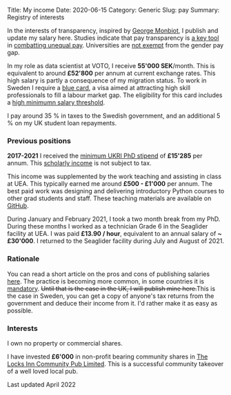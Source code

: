 Title: My income
Date: 2020-06-15
Category: Generic
Slug: pay
Summary: Registry of interests


In the interests of transparency, inspired by [George Monbiot](https://www.monbiot.com/registry-of-interests/), I publish and update my salary here. Studies indicate that pay transparency is [a key tool](https://www.payscale.com/data/pay-transparency) in [combatting unequal pay](https://www.aauw.org/resources/news/media/press-releases/salary-transparency-linked-to-smaller-gender-pay-gap/). Universities are [not exempt](https://hbr.org/2020/02/can-transparency-laws-fix-the-gender-wage-gap) from the gender pay gap.

In my role as data scientist at VOTO, I receive **55'000 SEK**/month. This is equivalent to around **£52'800** per annum at current exchange rates. This high salary is partly a consequence of my migration status. To work in Sweden I require a [blue card](https://ec.europa.eu/home-affairs/policies/migration-and-asylum/legal-migration-and-integration/work/eu-blue-card_en), a visa aimed at attracting high skill professionals to fill a labour market gap. The eligibility for this card includes a [high minimumn salary threshold](https://ec.europa.eu/immigration/blue-card/sweden_en).

I pay around 35 % in taxes to the Swedish government, and an additional 5 % on my UK student loan repayments.

### Previous positions

**2017-2021** I received the [minimum UKRI PhD stipend](https://www.ukri.org/skills/funding-for-research-training/) of **£15'285** per annum. This [scholarly income](https://www.gov.uk/hmrc-internal-manuals/employment-income-manual/eim06205) is not subject to tax.

This income was supplemented by the work teaching and assisting in class at UEA. This typically earned me around **£500 - £1'000** per annum. The best paid work was designing and delivering introductory Python courses to other grad students and staff. These teaching materials are available on [GitHub](https://github.com/ueapy/ppd_python).

During January and February 2021, I took a two month break from my PhD. During these months I worked as a technician Grade 6 in the Seaglider facility at UEA. I was paid **£13.90 / hour**, equivalent to an annual salary of **~ £30'000**. I returned to the Seaglider facility during July and August of 2021.

### Rationale

You can read a short article on the pros and cons of publishing salaries [here](https://time.com/5353848/salary-pay-transparency-work/). The practice is becoming more common, in some countries it is [mandatory](https://www.bbc.co.uk/news/magazine-40669239). ~~Until that is the case in the UK, I will publish mine here.~~This is the case in Sweden, you can get a copy of anyone's tax returns from the government and deduce their income from it. I'd rather make it as easy as possible.

### Interests

I own no property or commercial shares.

I have invested **£6'000** in non-profit bearing  community shares in [The Locks Inn Community Pub Limited](http://www.savethelocks.com/). This is a successful community takeover of a well loved local pub.

Last updated April 2022